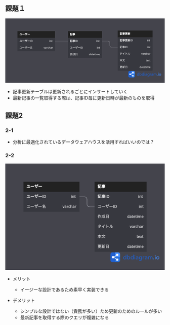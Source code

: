## 課題１

![](./db-diagram-5_1.png)

- 記事更新テーブルは更新されるごとにインサートしていく
- 最新記事の一覧取得する際は、記事ID毎に更新日時が最新のものを取得

## 課題2

### 2-1

- 分析に最適化されているデータウェアハウスを活用すればいいのでは？

### 2-2

![](./db-diagram-5_2.png)

- メリット
  - イージーな設計であるため素早く実装できる

- デメリット
  - シンプルな設計ではない（責務が多い）ため更新のためのルールが多い
  - 最新記事を取得する際のクエリが複雑になる